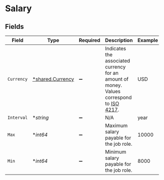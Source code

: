 # Salary


## Fields

| Field                                                                                                                              | Type                                                                                                                               | Required                                                                                                                           | Description                                                                                                                        | Example                                                                                                                            |
| ---------------------------------------------------------------------------------------------------------------------------------- | ---------------------------------------------------------------------------------------------------------------------------------- | ---------------------------------------------------------------------------------------------------------------------------------- | ---------------------------------------------------------------------------------------------------------------------------------- | ---------------------------------------------------------------------------------------------------------------------------------- |
| `Currency`                                                                                                                         | [*shared.Currency](../../models/shared/currency.md)                                                                                | :heavy_minus_sign:                                                                                                                 | Indicates the associated currency for an amount of money. Values correspond to [ISO 4217](https://en.wikipedia.org/wiki/ISO_4217). | USD                                                                                                                                |
| `Interval`                                                                                                                         | **string*                                                                                                                          | :heavy_minus_sign:                                                                                                                 | N/A                                                                                                                                | year                                                                                                                               |
| `Max`                                                                                                                              | **int64*                                                                                                                           | :heavy_minus_sign:                                                                                                                 | Maximum salary payable for the job role.                                                                                           | 10000                                                                                                                              |
| `Min`                                                                                                                              | **int64*                                                                                                                           | :heavy_minus_sign:                                                                                                                 | Minimum salary payable for the job role.                                                                                           | 8000                                                                                                                               |